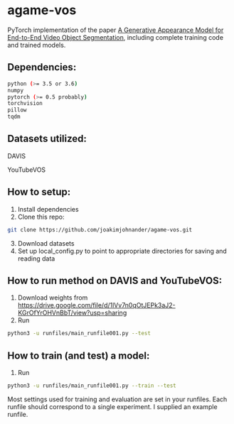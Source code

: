 # agame-vos
PyTorch implementation of the paper [A Generative Appearance Model for End-to-End Video Object Segmentation](https://arxiv.org/abs/1811.11611), including complete training code and trained models.

## Dependencies:
```bash
python (>= 3.5 or 3.6)
numpy
pytorch (>= 0.5 probably)
torchvision
pillow
tqdm
```

## Datasets utilized:
DAVIS

YouTubeVOS

## How to setup:
1. Install dependencies
2. Clone this repo:
```bash
git clone https://github.com/joakimjohnander/agame-vos.git
```
3. Download datasets
4. Set up local_config.py to point to appropriate directories for saving and reading data

## How to run method on DAVIS and YouTubeVOS:
1. Download weights from https://drive.google.com/file/d/1lVv7n0qOtJEPk3aJ2-KGrOfYrOHVnBbT/view?usp=sharing
2. Run
```bash
python3 -u runfiles/main_runfile001.py --test
```

## How to train (and test) a model:
1. Run
```bash
python3 -u runfiles/main_runfile001.py --train --test
```

Most settings used for training and evaluation are set in your runfiles. Each runfile should correspond to a single experiment. I supplied an example runfile.

